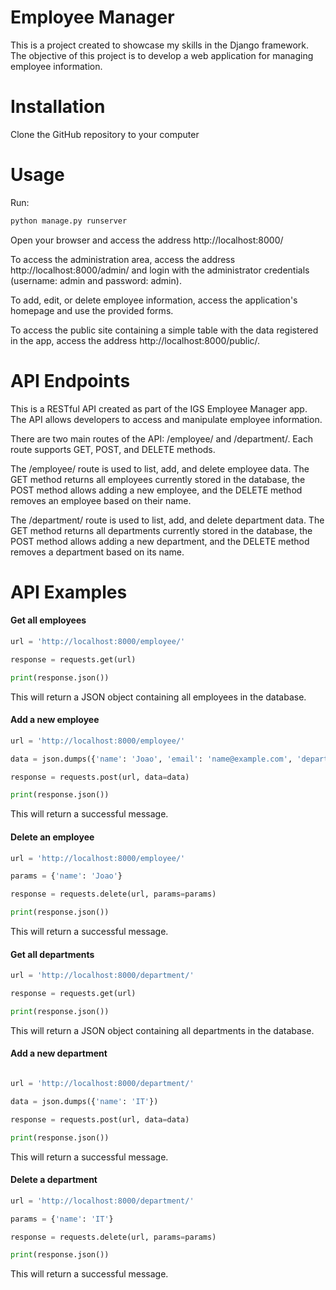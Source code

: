 # Employee Manager

This is a project created to showcase my skills in the Django framework. The objective of this project is to develop a web application for managing employee information.

# Installation

Clone the GitHub repository to your computer

# Usage

Run:

```bash
python manage.py runserver
```

Open your browser and access the address http://localhost:8000/

To access the administration area, access the address http://localhost:8000/admin/ and login with the administrator credentials (username: admin and password: admin).

To add, edit, or delete employee information, access the application's homepage and use the provided forms.

To access the public site containing a simple table with the data registered in the app, access the address http://localhost:8000/public/.

# API Endpoints

This is a RESTful API created as part of the IGS Employee Manager app. The API allows developers to access and manipulate employee information.

There are two main routes of the API: /employee/ and /department/. Each route supports GET, POST, and DELETE methods.

The /employee/ route is used to list, add, and delete employee data. The GET method returns all employees currently stored in the database, the POST method allows adding a new employee, and the DELETE method removes an employee based on their name.

The /department/ route is used to list, add, and delete department data. The GET method returns all departments currently stored in the database, the POST method allows adding a new department, and the DELETE method removes a department based on its name.

# API Examples

#### Get all employees

```python
url = 'http://localhost:8000/employee/'

response = requests.get(url)

print(response.json())
```

This will return a JSON object containing all employees in the database.

#### Add a new employee

```python
url = 'http://localhost:8000/employee/'

data = json.dumps({'name': 'Joao', 'email': 'name@example.com', 'department': 'Sales'})

response = requests.post(url, data=data)

print(response.json())
```

This will return a successful message.

#### Delete an employee

```python
url = 'http://localhost:8000/employee/'

params = {'name': 'Joao'}

response = requests.delete(url, params=params)

print(response.json())
```

This will return a successful message.

#### Get all departments

```python
url = 'http://localhost:8000/department/'

response = requests.get(url)

print(response.json())
```

This will return a JSON object containing all departments in the database.

#### Add a new department

```python

url = 'http://localhost:8000/department/'

data = json.dumps({'name': 'IT'})

response = requests.post(url, data=data)

print(response.json())

```

This will return a successful message.

#### Delete a department

```python
url = 'http://localhost:8000/department/'

params = {'name': 'IT'}

response = requests.delete(url, params=params)

print(response.json())
```

This will return a successful message.
